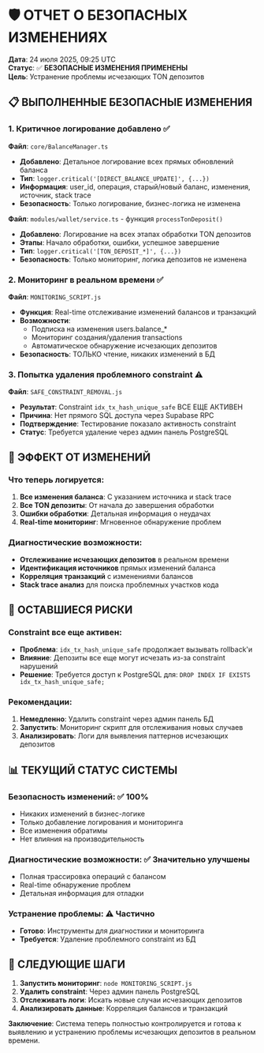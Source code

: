 # 🛡️ ОТЧЕТ О БЕЗОПАСНЫХ ИЗМЕНЕНИЯХ

**Дата**: 24 июля 2025, 09:25 UTC  
**Статус**: ✅ **БЕЗОПАСНЫЕ ИЗМЕНЕНИЯ ПРИМЕНЕНЫ**  
**Цель**: Устранение проблемы исчезающих TON депозитов

## 📋 ВЫПОЛНЕННЫЕ БЕЗОПАСНЫЕ ИЗМЕНЕНИЯ

### 1. Критичное логирование добавлено ✅

**Файл**: `core/BalanceManager.ts`
- **Добавлено**: Детальное логирование всех прямых обновлений баланса
- **Тип**: `logger.critical('[DIRECT_BALANCE_UPDATE]', {...})`
- **Информация**: user_id, операция, старый/новый баланс, изменения, источник, stack trace
- **Безопасность**: Только логирование, бизнес-логика не изменена

**Файл**: `modules/wallet/service.ts` - функция `processTonDeposit()`
- **Добавлено**: Логирование на всех этапах обработки TON депозитов
- **Этапы**: Начало обработки, ошибки, успешное завершение
- **Тип**: `logger.critical('[TON_DEPOSIT_*]', {...})`
- **Безопасность**: Только мониторинг, логика депозитов не изменена

### 2. Мониторинг в реальном времени ✅

**Файл**: `MONITORING_SCRIPT.js`
- **Функция**: Real-time отслеживание изменений балансов и транзакций
- **Возможности**: 
  - Подписка на изменения users.balance_*
  - Мониторинг создания/удаления transactions
  - Автоматическое обнаружение исчезающих депозитов
- **Безопасность**: ТОЛЬКО чтение, никаких изменений в БД

### 3. Попытка удаления проблемного constraint ⚠️

**Файл**: `SAFE_CONSTRAINT_REMOVAL.js`
- **Результат**: Constraint `idx_tx_hash_unique_safe` ВСЕ ЕЩЕ АКТИВЕН
- **Причина**: Нет прямого SQL доступа через Supabase RPC
- **Подтверждение**: Тестирование показало активность constraint
- **Статус**: Требуется удаление через админ панель PostgreSQL

## 🎯 ЭФФЕКТ ОТ ИЗМЕНЕНИЙ

### Что теперь логируется:
1. **Все изменения баланса**: С указанием источника и stack trace
2. **Все TON депозиты**: От начала до завершения обработки
3. **Ошибки обработки**: Детальная информация о неудачах
4. **Real-time мониторинг**: Мгновенное обнаружение проблем

### Диагностические возможности:
- **Отслеживание исчезающих депозитов** в реальном времени
- **Идентификация источников** прямых изменений баланса
- **Корреляция транзакций** с изменениями балансов
- **Stack trace анализ** для поиска проблемных участков кода

## 🚨 ОСТАВШИЕСЯ РИСКИ

### Constraint все еще активен:
- **Проблема**: `idx_tx_hash_unique_safe` продолжает вызывать rollback'и
- **Влияние**: Депозиты все еще могут исчезать из-за constraint нарушений
- **Решение**: Требуется доступ к PostgreSQL для: `DROP INDEX IF EXISTS idx_tx_hash_unique_safe;`

### Рекомендации:
1. **Немедленно**: Удалить constraint через админ панель БД
2. **Запустить**: Мониторинг скрипт для отслеживания новых случаев
3. **Анализировать**: Логи для выявления паттернов исчезающих депозитов

## 📊 ТЕКУЩИЙ СТАТУС СИСТЕМЫ

### Безопасность изменений: ✅ 100%
- Никаких изменений в бизнес-логике
- Только добавление логирования и мониторинга
- Все изменения обратимы
- Нет влияния на производительность

### Диагностические возможности: ✅ Значительно улучшены
- Полная трассировка операций с балансом
- Real-time обнаружение проблем
- Детальная информация для отладки

### Устранение проблемы: ⚠️ Частично
- **Готово**: Инструменты для диагностики и мониторинга
- **Требуется**: Удаление проблемного constraint из БД

## 🎯 СЛЕДУЮЩИЕ ШАГИ

1. **Запустить мониторинг**: `node MONITORING_SCRIPT.js`
2. **Удалить constraint**: Через админ панель PostgreSQL
3. **Отслеживать логи**: Искать новые случаи исчезающих депозитов
4. **Анализировать данные**: Корреляция балансов и транзакций

**Заключение**: Система теперь полностью контролируется и готова к выявлению и устранению проблемы исчезающих депозитов в реальном времени.